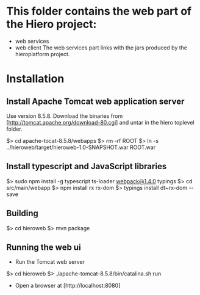 # This folder contains the web part of the Hiero project:

- web services
- web client
The web services part links with the jars produced by the hieroplatform project.

# Installation

## Install Apache Tomcat web application server

Use version 8.5.8.  Download the binaries from
[http://tomcat.apache.org/download-80.cgi] and untar in the hiero
toplevel folder.

$> cd apache-tocat-8.5.8/webapps
$> rm -rf ROOT
$> ln -s ../hieroweb/target/hieroweb-1.0-SNAPSHOT.war ROOT.war

## Install typescript and JavaScript libraries

$> sudo npm install -g typescript ts-loader webpack@1.4.0 typings
$> cd src/main/webapp
$> npm install rx rx-dom
$> typings install dt~rx-dom --save

## Building

$> cd hieroweb
$> mvn package

## Running the web ui

* Run the Tomcat web server

$> cd hieroweb
$> ./apache-tomcat-8.5.8/bin/catalina.sh run

* Open a browser at [http://localhost:8080]
